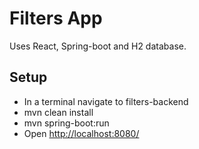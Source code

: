 # Filters App
Uses React, Spring-boot and H2 database.
## Setup
* In a terminal navigate to filters-backend
* mvn clean install
* mvn spring-boot:run
* Open [http://localhost:8080/](http://localhost:8080/)
